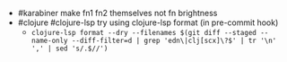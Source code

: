 - #karabiner make fn1 fn2 themselves not fn brightness
- #clojure #clojure-lsp try using clojure-lsp format (in pre-commit hook)
	- `clojure-lsp format --dry --filenames $(git diff --staged --name-only --diff-filter=d | grep 'edn\|clj[scx]\?$' | tr '\n' ',' | sed 's/.$//')`